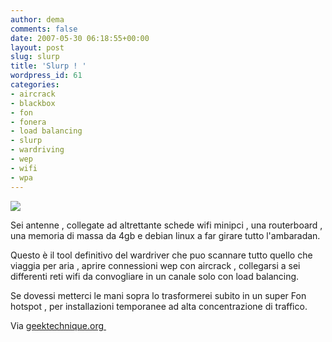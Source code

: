 ```yaml
---
author: dema
comments: false
date: 2007-05-30 06:18:55+00:00
layout: post
slug: slurp
title: 'Slurp ! '
wordpress_id: 61
categories:
- aircrack
- blackbox
- fon
- fonera
- load balancing
- slurp
- wardriving
- wep
- wifi
- wpa
---
```


![](http://dema.tv/wp-content/uploads/2007/05/1453t.jpg)

Sei antenne , collegate ad altrettante schede wifi minipci , una routerboard , una memoria di massa da 4gb e debian linux a far girare tutto l'ambaradan.

Questo è il tool definitivo del wardriver che puo scannare tutto quello che viaggia per aria , aprire connessioni wep con aircrack , collegarsi a sei differenti reti wifi da convogliare in un canale solo con load balancing.

Se dovessi metterci le mani sopra lo trasformerei subito in un super Fon hotspot , per installazioni temporanee ad alta concentrazione di traffico.

Via [geektechnique.org ](http://geektechnique.org/projectlab/781/slurpr-the-mother-of-all-wardrive-boxes)
